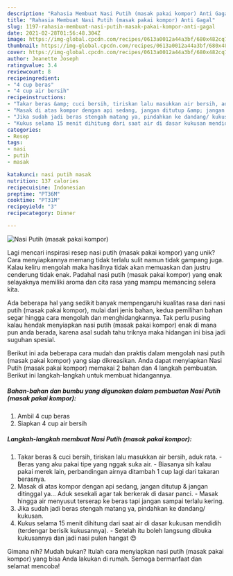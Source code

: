 ```yaml
---
description: "Rahasia Membuat Nasi Putih (masak pakai kompor) Anti Gagal"
title: "Rahasia Membuat Nasi Putih (masak pakai kompor) Anti Gagal"
slug: 1197-rahasia-membuat-nasi-putih-masak-pakai-kompor-anti-gagal
date: 2021-02-28T01:56:48.304Z
image: https://img-global.cpcdn.com/recipes/0613a0012a44a3bf/680x482cq70/nasi-putih-masak-pakai-kompor-foto-resep-utama.jpg
thumbnail: https://img-global.cpcdn.com/recipes/0613a0012a44a3bf/680x482cq70/nasi-putih-masak-pakai-kompor-foto-resep-utama.jpg
cover: https://img-global.cpcdn.com/recipes/0613a0012a44a3bf/680x482cq70/nasi-putih-masak-pakai-kompor-foto-resep-utama.jpg
author: Jeanette Joseph
ratingvalue: 3.4
reviewcount: 8
recipeingredient:
- "4 cup beras"
- "4 cup air bersih"
recipeinstructions:
- "Takar beras &amp; cuci bersih, tiriskan lalu masukkan air bersih, aduk rata. Beras yang aku pakai tipe yang nggak suka air.  Biasanya sih kalau pakai merek lain, perbandingan airnya ditambah 1 cup lagi dari takaran berasnya."
- "Masak di atas kompor dengan api sedang, jangan ditutup &amp; jangan ditinggal ya... Aduk sesekali agar tak berkerak di dasar panci. Masak hingga air menyusut terserap ke beras tapi jangan sampai terlalu kering."
- "Jika sudah jadi beras stengah matang ya, pindahkan ke dandang/ kukusan."
- "Kukus selama 15 menit dihitung dari saat air di dasar kukusan mendidih (terdengar berisik kukusannya).  Setelah itu boleh langsung dibuka kukusannya dan jadi nasi pulen hangat 😍"
categories:
- Resep
tags:
- nasi
- putih
- masak

katakunci: nasi putih masak 
nutrition: 137 calories
recipecuisine: Indonesian
preptime: "PT36M"
cooktime: "PT31M"
recipeyield: "3"
recipecategory: Dinner

---
```



![Nasi Putih (masak pakai kompor)](https://img-global.cpcdn.com/recipes/0613a0012a44a3bf/680x482cq70/nasi-putih-masak-pakai-kompor-foto-resep-utama.jpg)

Lagi mencari inspirasi resep nasi putih (masak pakai kompor) yang unik? Cara menyiapkannya memang tidak terlalu sulit namun tidak gampang juga. Kalau keliru mengolah maka hasilnya tidak akan memuaskan dan justru cenderung tidak enak. Padahal nasi putih (masak pakai kompor) yang enak selayaknya memiliki aroma dan cita rasa yang mampu memancing selera kita.



Ada beberapa hal yang sedikit banyak mempengaruhi kualitas rasa dari nasi putih (masak pakai kompor), mulai dari jenis bahan, kedua pemilihan bahan segar hingga cara mengolah dan menghidangkannya. Tak perlu pusing kalau hendak menyiapkan nasi putih (masak pakai kompor) enak di mana pun anda berada, karena asal sudah tahu triknya maka hidangan ini bisa jadi suguhan spesial.


Berikut ini ada beberapa cara mudah dan praktis dalam mengolah nasi putih (masak pakai kompor) yang siap dikreasikan. Anda dapat menyiapkan Nasi Putih (masak pakai kompor) memakai 2 bahan dan 4 langkah pembuatan. Berikut ini langkah-langkah untuk membuat hidangannya.

<!--inarticleads1-->

##### Bahan-bahan dan bumbu yang digunakan dalam pembuatan Nasi Putih (masak pakai kompor):

1. Ambil 4 cup beras
1. Siapkan 4 cup air bersih




<!--inarticleads2-->

##### Langkah-langkah membuat Nasi Putih (masak pakai kompor):

1. Takar beras &amp; cuci bersih, tiriskan lalu masukkan air bersih, aduk rata. - Beras yang aku pakai tipe yang nggak suka air.  - Biasanya sih kalau pakai merek lain, perbandingan airnya ditambah 1 cup lagi dari takaran berasnya.
1. Masak di atas kompor dengan api sedang, jangan ditutup &amp; jangan ditinggal ya... Aduk sesekali agar tak berkerak di dasar panci. - Masak hingga air menyusut terserap ke beras tapi jangan sampai terlalu kering.
1. Jika sudah jadi beras stengah matang ya, pindahkan ke dandang/ kukusan.
1. Kukus selama 15 menit dihitung dari saat air di dasar kukusan mendidih (terdengar berisik kukusannya).  - Setelah itu boleh langsung dibuka kukusannya dan jadi nasi pulen hangat 😍




Gimana nih? Mudah bukan? Itulah cara menyiapkan nasi putih (masak pakai kompor) yang bisa Anda lakukan di rumah. Semoga bermanfaat dan selamat mencoba!
